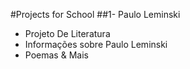 #Projects for School
##1- Paulo Leminski
- Projeto De Literatura
- Informações sobre Paulo Leminski
- Poemas & Mais
